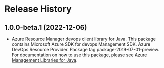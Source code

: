 # Release History

## 1.0.0-beta.1 (2022-12-06)

- Azure Resource Manager devops client library for Java. This package contains Microsoft Azure SDK for devops Management SDK. Azure DevOps Resource Provider. Package tag package-2019-07-01-preview. For documentation on how to use this package, please see [Azure Management Libraries for Java](https://aka.ms/azsdk/java/mgmt).

